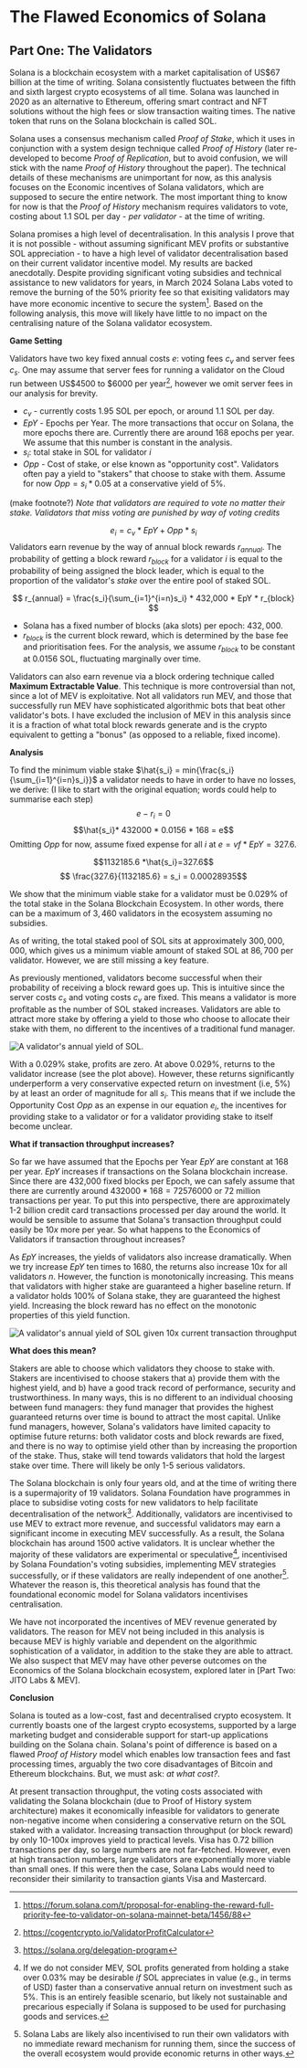 # The Flawed Economics of Solana

## Part One: The Validators

Solana is a blockchain ecosystem with a market capitalisation of US$67 billion at the time of writing. Solana consistently fluctuates between the fifth and sixth largest crypto ecosystems of all time. Solana was launched in 2020 as an alternative to Ethereum, offering smart contract and NFT solutions without the high fees or slow transaction waiting times. The native token that runs on the Solana blockchain is called SOL.

Solana uses a consensus mechanism called *Proof of Stake*, which it uses in conjunction with a system design technique called *Proof of History* (later re-developed to become *Proof of Replication*, but to avoid confusion, we will stick with the name *Proof of History* throughout the paper). The technical details of these mechanisms are unimportant for now, as this analysis focuses on the Economic incentives of Solana validators, which are supposed to secure the entire network. The most important thing to know for now is that the *Proof of History* mechanism requires validators to vote, costing about $1.1$ SOL per day - *per validator* - at the time of writing.

Solana promises a high level of decentralisation. In this analysis I prove that it is not possible - without assuming significant MEV profits or substantive SOL appreciation - to have a high level of validator decentralisation based on their current validator incentive model. My results are backed anecdotally. Despite providing significant voting subsidies and technical assistance to new validators for years, in March 2024 Solana Labs voted to remove the burning of the 50% priority fee so that exisiting validators may have more economic incentive to secure the system[^1]. Based on the following analysis, this move will likely have little to no impact on the centralising nature of the Solana validator ecosystem. 

**Game Setting**

Validators have two key fixed annual costs $e$: voting fees $c_v$ and server fees $c_s$. One may assume that server fees for running a validator on the Cloud run between US$4500 to $6000 per year[^2], however we omit server fees in our analysis for brevity.

- $c_v$ - currently costs $1.95$ SOL per epoch, or around $1.1$ SOL per day.
- $EpY$ - Epochs per Year. The more transactions that occur on Solana, the more epochs there are. Currently there are around 168 epochs per year. We assume that this number is constant in the analysis.
-  $s_{i}$: total stake in SOL for validator $i$ 
- $Opp$ - Cost of stake, or else known as "opportunity cost". Validators often pay a yield to "stakers" that choose to stake with them. Assume for now $Opp = s_i * 0.05$ at a conservative yield of $5$%.

(make footnote?) *Note that validators are required to vote no matter their stake. Validators that miss voting are punished by way of voting credits*

$$e_i = c_v* EpY + Opp * s_i $$
Validators earn revenue by the way of annual block rewards $r_{annual}$. The probability of getting a block reward $r_{block}$ for a validator $i$ is equal to the probability of being assigned the block leader, which is equal to the proportion of the validator's *stake* over the entire pool of staked SOL.

$$
r_{annual} = \frac{s_i}{\sum_{i=1}^{i=n}s_i} * 432,000 * EpY * r_{block}
$$

- Solana has a fixed number of blocks (aka slots) per epoch: $432,000$.
- $r_{block}$ is the current block reward, which is determined by the base fee and prioritisation fees. For the analysis, we assume $r_{block}$ to be constant at $0.0156$ SOL, fluctuating marginally over time.

Validators can also earn revenue via a block ordering technique called **Maximum Extractable Value**. This technique is more controversial than not, since a lot of MEV is exploitative. Not all validators run MEV, and those that successfully run MEV have sophisticated algorithmic bots that beat other validator's bots. I have excluded the inclusion of MEV in this analysis since it is a fraction of what total block rewards generate and is the crypto equivalent to getting a "bonus" (as opposed to a reliable, fixed income).

**Analysis**

To find the minimum viable stake $\hat{s_i} = min{\frac{s_i}{\sum_{i=1}^{i=n}s_i}}$ a validator needs to have in order to have no losses, we derive:
(I like to start with the original equation; words could help to summarise each step)
$$e - r_i = 0$$
$$\hat{s_i}* 432000 * 0.0156 * 168 = e$$
Omitting $Opp$ for now, assume fixed expense for all $i$ at $e = vf * EpY = 327.6$. 

$$1132185.6 *\hat{s_i}=327.6$$
$$ \frac{327.6}{1132185.6} = s_i = 0.00028935$$

We show that the minimum viable stake for a validator must be $0.029$% of the total stake in the Solana Blockchain Ecosystem. In other words, there can be a maximum of $3,460$ validators in the ecosystem assuming no subsidies.

As of writing, the total staked pool of SOL sits at approximately $300,000,000$, which gives us a minimum viable amount of staked SOL at $86,700$ per validator. However, we are still missing a key feature.

As previously mentioned, validators become successful when their probability of receiving a block reward goes up. This is intuitive since the server costs $c_s$ and voting costs $c_v$ are fixed. This means a validator is more profitable as the number of SOL staked increases. Validators are able to attract more stake by offering a yield to those who choose to allocate their stake with them, no different to the incentives of a traditional fund manager. 

![A validator's annual yield of SOL.](/output.png "Annual Yield of SOL")

With a 0.029% stake, profits are zero. At above $0.029$%, returns to the validator increase (see the plot above). However, these returns significantly underperform a very conservative expected return on investment (i.e, 5%) by at least an order of magnitude for all $s_i$. This means that if we include the Opportunity Cost $Opp$ as an expense in our equation $e_i$, the incentives for providing stake to a validator or for a validator providing stake to itself become unclear.

**What if transaction throughput increases?**

So far we have assumed that the Epochs per Year $EpY$ are constant at $168$ per year. $EpY$ increases if transactions on the Solana blockchain increase. Since there are 432,000 fixed blocks per Epoch, we can safely assume that there are currently around $432000 * 168 = 72576000$ or $72$ million transactions per year. To put this into perspective, there are approximately 1-2 billion credit card transactions processed per day around the world. It would be sensible to assume that Solana's transaction throughput could easily be $10x$ more per year. So what happens to the Economics of Validators if transaction throughout increases?

As $EpY$ increases, the yields of validators also increase dramatically. When we try increase $EpY$ ten times to $1680$, the returns also increase $10$x for all validators $n$. However, the function is monotonically increasing. This means that validators with higher stake are guaranteed a higher baseline return. If a validator holds $100$% of Solana stake, they are guaranteed the highest yield. Increasing the block reward has no effect on the monotonic properties of this yield function. 

![A validator's annual yield of SOL given 10x current transaction throughput](/output_10x.png "Annual Yield of SOL at 10x throughput")

**What does this mean?**

Stakers are able to choose which validators they choose to stake with. Stakers are incentivised to choose stakers that a) provide them with the highest yield, and b) have a good track record of performance, security and trustworthiness. In many ways, this is no different to an individual choosing between fund managers: they fund manager that provides the highest guaranteed returns over time is bound to attract the most capital. Unlike fund managers, however, Solana's validators have limited capacity to optimise future returns: both validator costs and block rewards are fixed, and there is no way to optimise yield other than by increasing the proportion of the stake. Thus, stake will tend towards validators that hold the largest stake over time. There will likely be only 1-5 serious validators.

The Solana blockchain is only four years old, and at the time of writing there is a supermajority of 19 validators. Solana Foundation have programmes in place to subsidise voting costs for new validators to help facilitate decentralisation of the network[^4]. Additionally, validators are incentivised to use MEV to extract more revenue, and successful validators may earn a significant income in executing MEV successfully. As a result, the Solana blockchain has around $1500$ active validators. It is unclear whether the majority of these validators are experimental or speculative[^5], incentivised by Solana Foundation's voting subsidies, implementing MEV strategies successfully, or if these validators are really independent of one another[^6]. Whatever the reason is, this theoretical analysis has found that the foundational economic model for Solana validators incentivises centralisation.

We have not incorporated the incentives of MEV revenue generated by validators. The reason for MEV not being included in this analysis is because MEV is highly variable and dependent on the algorithmic sophistication of a validator, in addition to the stake they are able to attract. We also suspect that MEV may have other peverse outcomes on the Economics of the Solana blockchain ecosystem, explored later in [Part Two: JITO Labs & MEV].

**Conclusion**

Solana is touted as a low-cost, fast and decentralised crypto ecosystem. It currently boasts one of the largest crypto ecosystems, supported by a large marketing budget and considerable support for start-up applications building on the Solana chain. Solana's point of difference is based on a flawed *Proof of History* model which enables low transaction fees and fast processing times, arguably the two core disadvantages of Bitcoin and Ethereum blockchains. But, we must ask: *at what cost?*. 

At present transaction throughput, the voting costs associated with validating the Solana blockchain (due to Proof of History system architecture) makes it economically infeasible for validators to generate non-negative income when considering a conservative return on the SOL staked with a validator. Increasing transaction throughput (or block reward) by only 10-100x improves yield to practical levels. Visa has 0.72 billion transactions per day, so large numbers are not far-fetched. However, even at high transaction numbers, large validators are exponentially more viable than small ones. If this were then the case, Solana Labs would need to reconsider their similarity to transaction giants Visa and Mastercard.

[^1]: https://forum.solana.com/t/proposal-for-enabling-the-reward-full-priority-fee-to-validator-on-solana-mainnet-beta/1456/88
[^2]: https://cogentcrypto.io/ValidatorProfitCalculator
[^4]: https://solana.org/delegation-program
[^5]: If we do not consider MEV, SOL profits generated from holding a stake over 0.03% may be desirable *if* SOL appreciates in value (e.g., in terms of USD) faster than a conservative annual return on investment such as 5%. This is an entirely feasible scenario, but likely not sustainable and precarious especially if Solana is supposed to be used for purchasing goods and services. 
[^6]: Solana Labs are likely also incentivised to run their own validators with no immediate reward mechanism for running them, since the success of the overall ecosystem would provide economic returns in other ways.
